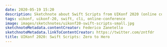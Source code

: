 ```yaml
---
date: 2020-05-19 15:20
description: Sketchnote about Swift Scripts from UIKonf 2020 (online conference)
tags: uikonf, uikonf-20, swift, cli, online-conference
image: images/sketchnotes/uikonf20-swift-scripts-small.jpg
sketchnoteMetadata.contentCreator: Federico Zanetello
sketchnoteMetadata.linkToContentCreator: https://twitter.com/zntfdr
title: UIKonf 2020: Swift Scripts: Zero to Hero
---
```

